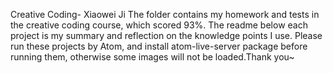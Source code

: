 Creative Coding- Xiaowei Ji 
The folder contains my homework and tests in the creative coding course, which scored 93%. The readme below each project is my summary and reflection on the knowledge points I use.
Please run these projects by Atom, and install atom-live-server package before running them, otherwise some images will not be loaded.Thank you~

